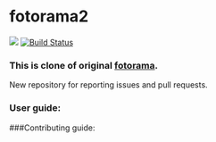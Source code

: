 # fotorama2

![](https://img.shields.io/badge/license-MIT-blue.svg)
[![Build Status](https://travis-ci.org/uharbachou/fotorama2.svg?branch=master)](https://travis-ci.org/uharbachou/fotorama2)
### This is clone of original [fotorama](https://github.com/artpolikarpov/fotorama). 
New repository for reporting issues and pull requests.

### User guide:


###Contributing guide:

